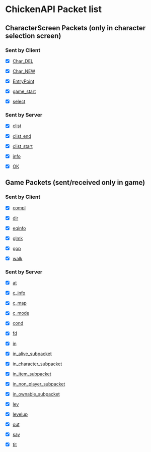 # ChickenAPI Packet list


## CharacterScreen Packets (only in character selection screen)

### Sent by Client

- [x] [Char_DEL](CharacterScreen/Client/CharacterDeletePacketBase.cs)
- [x] [Char_NEW](CharacterScreen/Client/CharNewPacketBase.cs)
- [x] [EntryPoint](CharacterScreen/Client/EntryPointPacketBase.cs)
- [x] [game_start](CharacterScreen/Client/GameStartPacketBase.cs)
- [x] [select](CharacterScreen/Client/SelectPacketBase.cs)


### Sent by Server

- [x] [clist](CharacterScreen/Server/ClistPacketBase.cs)
- [x] [clist_end](CharacterScreen/Server/ClistEndPacketBase.cs)
- [x] [clist_start](CharacterScreen/Server/ClistStartPacketBase.cs)
- [x] [info](CharacterScreen/Server/InfoPacketBase.cs)
- [x] [OK](CharacterScreen/Server/OkPacketBase.cs)


## Game Packets (sent/received only in game)

### Sent by Client

- [x] [compl](Game/Client/ComplimentPacket.cs)
- [x] [dir](Game/Client/DirectionPacket.cs)
- [x] [eqinfo](Game/Client/EquipmentInfoPacket.cs)
- [x] [glmk](Game/Client/CreateFamilyPacket.cs)
- [x] [gop](Game/Client/CharacterOptionPacket.cs)
- [x] [walk](Game/Client/WalkPacket.cs)


### Sent by Server

- [x] [at](Game/Server/AtPacketBase.cs)
- [x] [c_info](Game/Server/CInfoPacketBase.cs)
- [x] [c_map](Game/Server/CMapPacketBase.cs)
- [x] [c_mode](Game/Server/CModePacketBase.cs)
- [x] [cond](Game/Server/CondPacketBase.cs)
- [x] [fd](Game/Server/FdPacket.cs)
- [x] [in](Game/Server/InPacketBase.cs)
- [x] [in_alive_subpacket](Game/Server/InAliveSubPacketBase.cs)
- [x] [in_character_subpacket](Game/Server/InCharacterSubPacketBase.cs)
- [x] [in_item_subpacket](Game/Server/InItemSubPacketBase.cs)
- [x] [in_non_player_subpacket](Game/Server/InNonPlayerSubPacketBase.cs)
- [x] [in_ownable_subpacket](Game/Server/InOwnableSubPacket.cs)
- [x] [lev](Game/Server/LevPacket.cs)
- [x] [levelup](Game/Server/LevelUpPacket.cs)
- [x] [out](Game/Server/OutPacketBase.cs)
- [x] [say](Game/Server/SayPacket.cs)
- [x] [tit](Game/Server/TitPacket.cs)

